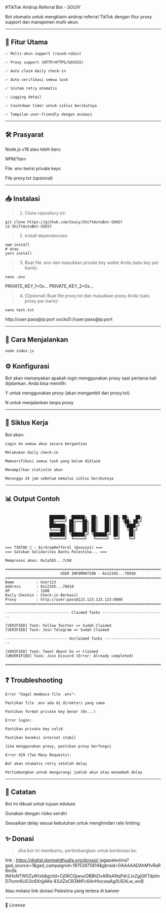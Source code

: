 #TikTok Airdrop Referral Bot - SOUIY

Bot otomatis untuk mengklaim airdrop referral TikTok dengan fitur proxy support dan manajemen multi-akun.

---

## 📌 Fitur Utama
	✅ Multi-akun support (round-robin)

	✅ Proxy support (HTTP/HTTPS/SOCKS5)

	✅ Auto claim daily check-in

	✅ Auto verifikasi semua task

	✅ Sistem retry otomatis

	✅ Logging detail

	✅ Countdown timer untuk siklus berikutnya

	✅ Tampilan user-friendly dengan animasi

---

## 🛠️ Prasyarat
Node.js v18 atau lebih baru

NPM/Yarn

File .env berisi private keys

File proxy.txt (opsional)

---

## 📥 Instalasi

> 1. Clone repository ini:
```
git clone https://github.com/Souiy/ShiftAutoBot-SOUIY
cd ShiftAutoBot-SOUIY

```
> 2. Install dependencies:
```
npm install
# atau
yarn install
```
> 3. Buat file .env dan masukkan private key wallet Anda (satu key per baris):
```
nano .env
```
PRIVATE_KEY_1=0x...
PRIVATE_KEY_2=0x...

> 4. (Opsional) Buat file proxy.txt dan masukkan proxy Anda (satu proxy per baris):
```
nano text.txt
```
http://user:pass@ip:port
socks5://user:pass@ip:port

---

## 🚀 Cara Menjalankan
```
node index.js
```
## ⚙️ Konfigurasi
Bot akan menanyakan apakah ingin menggunakan proxy saat pertama kali dijalankan. Anda bisa memilih:

Y untuk menggunakan proxy (akan mengambil dari proxy.txt)

N untuk menjalankan tanpa proxy

---

## 🔄 Siklus Kerja
Bot akan:

	Login ke semua akun secara bergantian

	Melakukan daily check-in

	Memverifikasi semua task yang belum diklaim

	Menampilkan statistik akun

	Menunggu 24 jam sebelum memulai siklus berikutnya

---

## 📊 Output Contoh

```

                    ███████╗  ██████╗  ██╗   ██╗ ██╗ ██╗   ██╗
                    ██╔════╝ ██╔═══██╗ ██║   ██║ ██║ ╚██╗ ██╔╝
                    ███████╗ ██║   ██║ ██║   ██║ ██║  ╚████╔╝
                    ╚════██║ ██║   ██║ ██║   ██║ ██║   ╚██╔╝
                    ███████║ ╚██████╔╝ ╚██████╔╝ ██║    ██║
                    ╚══════╝  ╚═════╝   ╚═════╝  ╚═╝    ╚═╝

=== TIKTOK 🚀 : AirdropRefferal (@souiy1) ===
=== Satukan Solidaritas Bantu Palestina... ===

Memproses akun: 0x1a3b5...7c9d

===========================================================================
                         USER INFORMATION - 0x12345...78910
============================================================================
Name          : User123
Address       : 0x12345...78910
XP            : 1500
Daily Checkin : Check-in Berhasil
Proxy         : http://user:pass@123.123.123.123:8080
============================================================================

----------------------------- Claimed Tasks ----------------------------

[VERIFIED] Task: Follow Twitter => Sudah Claimed
[VERIFIED] Task: Join Telegram => Sudah Claimed

---------------------------- Unclaimed Tasks ---------------------------

[VERIFIED] Task: Tweet About Us => Claimed
[UNVERIFIED] Task: Join Discord (Error: Already completed)

================================================================================

```
## ❓ Troubleshooting
	Error "Gagal membaca file .env":

	Pastikan file .env ada di direktori yang sama

	Pastikan format private key benar (0x...)

	Error login:

	Pastikan private key valid

	Pastikan koneksi internet stabil

	Jika menggunakan proxy, pastikan proxy berfungsi

	Error 429 (Too Many Requests):

	Bot akan otomatis retry setelah delay

	Pertimbangkan untuk mengurangi jumlah akun atau menambah delay

---

## 📝 Catatan
Bot ini dibuat untuk tujuan edukasi

Gunakan dengan risiko sendiri

Sesuaikan delay sesuai kebutuhan untuk menghindari rate limiting

## ✨ Donasi
> Jika bot ini membantu, pertimbangkan untuk berdonasi ke:

link :  https://digital.dompetdhuafa.org/donasi/
jagapalestina?gad_source=1&gad_campaignid=19753975814&gbraid=0AAAAADAhM1vRaR8mSk
tNHoNTW0ZytKlxb&gclid=Cj0KCQjwucDBBhDxARIsANqFdr2JxZgjGKTdpImD7icmr6UG3c6XnjjAKe
83JIZeCR3MtFc64nHIscwaAg0UEALw_wcB

Atau melalui link donasi Palestina yang tertera di banner

---

📜 License